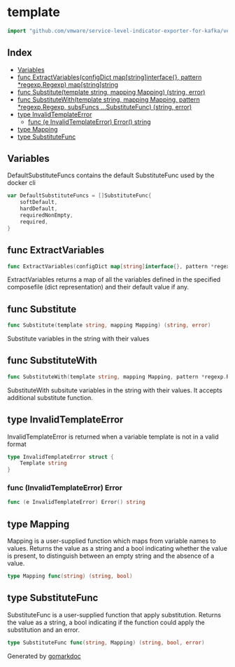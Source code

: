 <!-- Code generated by gomarkdoc. DO NOT EDIT -->

# template

```go
import "github.com/vmware/service-level-indicator-exporter-for-kafka/vendor/github.com/docker/cli/cli/compose/template"
```

## Index

- [Variables](<#variables>)
- [func ExtractVariables(configDict map[string]interface{}, pattern *regexp.Regexp) map[string]string](<#func-extractvariables>)
- [func Substitute(template string, mapping Mapping) (string, error)](<#func-substitute>)
- [func SubstituteWith(template string, mapping Mapping, pattern *regexp.Regexp, subsFuncs ...SubstituteFunc) (string, error)](<#func-substitutewith>)
- [type InvalidTemplateError](<#type-invalidtemplateerror>)
  - [func (e InvalidTemplateError) Error() string](<#func-invalidtemplateerror-error>)
- [type Mapping](<#type-mapping>)
- [type SubstituteFunc](<#type-substitutefunc>)


## Variables

DefaultSubstituteFuncs contains the default SubstituteFunc used by the docker cli

```go
var DefaultSubstituteFuncs = []SubstituteFunc{
    softDefault,
    hardDefault,
    requiredNonEmpty,
    required,
}
```

## func ExtractVariables

```go
func ExtractVariables(configDict map[string]interface{}, pattern *regexp.Regexp) map[string]string
```

ExtractVariables returns a map of all the variables defined in the specified composefile \(dict representation\) and their default value if any.

## func Substitute

```go
func Substitute(template string, mapping Mapping) (string, error)
```

Substitute variables in the string with their values

## func SubstituteWith

```go
func SubstituteWith(template string, mapping Mapping, pattern *regexp.Regexp, subsFuncs ...SubstituteFunc) (string, error)
```

SubstituteWith subsitute variables in the string with their values. It accepts additional substitute function.

## type InvalidTemplateError

InvalidTemplateError is returned when a variable template is not in a valid format

```go
type InvalidTemplateError struct {
    Template string
}
```

### func \(InvalidTemplateError\) Error

```go
func (e InvalidTemplateError) Error() string
```

## type Mapping

Mapping is a user\-supplied function which maps from variable names to values. Returns the value as a string and a bool indicating whether the value is present, to distinguish between an empty string and the absence of a value.

```go
type Mapping func(string) (string, bool)
```

## type SubstituteFunc

SubstituteFunc is a user\-supplied function that apply substitution. Returns the value as a string, a bool indicating if the function could apply the substitution and an error.

```go
type SubstituteFunc func(string, Mapping) (string, bool, error)
```



Generated by [gomarkdoc](<https://github.com/princjef/gomarkdoc>)
